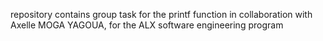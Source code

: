 repository contains group task for the printf function in collaboration with Axelle MOGA YAGOUA, for the ALX software engineering program
